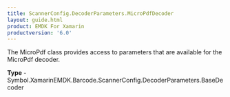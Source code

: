 ```yaml
---
title: ScannerConfig.DecoderParameters.MicroPdfDecoder
layout: guide.html 
product: EMDK For Xamarin 
productversion: '6.0' 
---
```

The MicroPdf class provides access to parameters that are available for the MicroPdf decoder.

**Type** - Symbol.XamarinEMDK.Barcode.ScannerConfig.DecoderParameters.BaseDecoder




